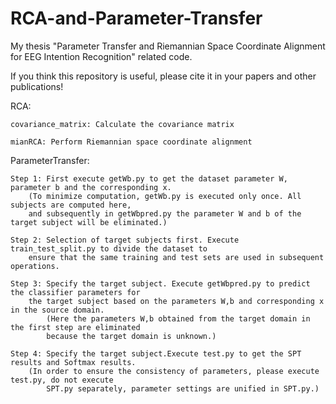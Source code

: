 # RCA-and-Parameter-Transfer

My thesis "Parameter Transfer and Riemannian Space Coordinate Alignment for EEG Intention Recognition" related code.

If you think this repository is useful, please cite it in your papers and other publications!



RCA:

	covariance_matrix: Calculate the covariance matrix
 
	mianRCA: Perform Riemannian space coordinate alignment

ParameterTransfer:

	Step 1: First execute getWb.py to get the dataset parameter W, parameter b and the corresponding x. 
 		(To minimize computation, getWb.py is executed only once. All subjects are computed here, 
  		and subsequently in getWbpred.py the parameter W and b of the target subject will be eliminated.)
 
 	Step 2: Selection of target subjects first. Execute train_test_split.py to divide the dataset to 
  		ensure that the same training and test sets are used in subsequent operations.
	
 	Step 3: Specify the target subject. Execute getWbpred.py to predict the classifier parameters for 
  		the target subject based on the parameters W,b and corresponding x in the source domain. 
    		(Here the parameters W,b obtained from the target domain in the first step are eliminated 
      		because the target domain is unknown.)
	
 	Step 4: Specify the target subject.Execute test.py to get the SPT results and Softmax results. 
  		(In order to ensure the consistency of parameters, please execute test.py, do not execute 
    		SPT.py separately, parameter settings are unified in SPT.py.)

